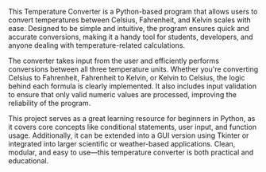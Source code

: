 This Temperature Converter is a Python-based program that allows users to convert temperatures between Celsius, Fahrenheit, and Kelvin scales with ease. Designed to be simple and intuitive, the program ensures quick and accurate conversions, making it a handy tool for students, developers, and anyone dealing with temperature-related calculations.

The converter takes input from the user and efficiently performs conversions between all three temperature units. Whether you're converting Celsius to Fahrenheit, Fahrenheit to Kelvin, or Kelvin to Celsius, the logic behind each formula is clearly implemented. It also includes input validation to ensure that only valid numeric values are processed, improving the reliability of the program.

This project serves as a great learning resource for beginners in Python, as it covers core concepts like conditional statements, user input, and function usage. Additionally, it can be extended into a GUI version using Tkinter or integrated into larger scientific or weather-based applications. Clean, modular, and easy to use—this temperature converter is both practical and educational.

